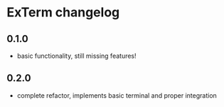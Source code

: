 # ExTerm changelog

## 0.1.0
- basic functionality, still missing features!

## 0.2.0
- complete refactor, implements basic terminal and proper integration